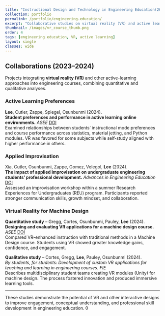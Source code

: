 ```yaml
---
title: "Instructional Design and Technology in Engineering Education(2023–2024)"
collection: portfolio
permalink: /portfolio/engineering-education/
excerpt: "Collaborative studies on virtual reality (VR) and active learning in engineering courses."
thumbnail: /images/vr_course_thumb.png
order: 4
tags: [engineering education, VR, active learning]
layout: single
classes: wide
---
```


## Collaborations (2023–2024)
Projects integrating **virtual reality (VR)** and other active-learning approaches into engineering courses, combining quantitative and qualitative analyses.

### Active Learning Preferences
**Lee**, Cutler, Zappe, Spiegel, Osunbunmi (2024).  
**Student preferences and performance in active learning online environments.** 
*ASEE* [DOI](https://doi.org/10.18260/1-2--48018)  
Examined relationships between students’ instructional mode preferences and course performance across statistics, material jetting, and Python modules. VR was favored for some subjects while self-study aligned with higher performance in others.

### Applied Improvisation
Xia, Cutler, Osunbunmi, Zappe, Gomez, Velegol, **Lee** (2024).  
**The impact of applied improvisation on undergraduate engineering students’ professional development.** 
*Advances in Engineering Education* [DOI](https://doi.org/10.18260/3-1-1153-36069)  
Assessed an improvisation workshop within a summer Research Experiences for Undergraduates (REU) program. Participants reported stronger communication skills, growth mindset, and collaboration.

### Virtual Reality for Machine Design
**Quantitative study** – Gregg, Cortes, Osunbunmi, Pauley, **Lee** (2024).  
**Designing and evaluating VR applications for a machine design course.** 
*ASEE* [DOI](https://doi.org/10.18260/1-2--47139)  
Compared VR-enhanced instruction with traditional methods in a Machine Design course. Students using VR showed greater knowledge gains, confidence, and engagement.

**Qualitative study** – Cortes, Gregg, **Lee**, Pauley, Osunbunmi (2024).  
*By students, for students: Development of custom VR applications for teaching and learning in engineering courses.* 
*FIE*  
Describes multidisciplinary student teams creating VR modules (Unity) for machine design. The process fostered innovation and produced immersive learning tools.

---

These studies demonstrate the potential of VR and other interactive designs to improve engagement, conceptual understanding, and professional skill development in engineering education.
0

  

